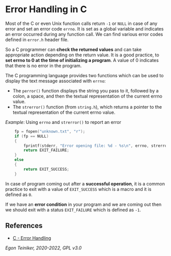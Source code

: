 # Error Handling in C

Most of the C or even Unix function calls return `-1` or `NULL` in case of any error and set an error code `errno`. It is set as a global variable and indicates an error occurred during any function call. We can find various error codes defined in `error.h` header file.

So a C programmer can **check the returned values** and can take appropriate action depending on the return value. It is a good practice, to **set errno to 0 at the time of initializing a program**. A value of 0 indicates that there is no error in the program.

The C programming language provides two functions which can be used to display the text message associated with `errno`:
* The `perror()` function displays the string you pass to it, followed by a colon, a space, and then the textual representation of the current errno value.
* The `strerror()` function (from `string.h`), which returns a pointer to the textual representation of the current errno value.

_Example_: Using `errno` and `strerror()` to report an error
```C
    fp = fopen("unknown.txt", "r");
    if (fp == NULL) 
    {
        fprintf(stderr, "Error opening file: %d - %s\n", errno, strerror(errno));
        return EXIT_FAILURE;
    }
    else
    {
        return EXIT_SUCCESS;
    }
```

In case of program coming out after a **successful operation**, it is a common practice to exit with a value of `EXIT_SUCCESS` which is a macro and it is defined as `0`.

If we have an **error condition** in your program and we are coming out then we should exit with 
a status `EXIT_FAILURE` which is defined as `-1`.

## References

* [C - Error Handling](https://www.tutorialspoint.com/cprogramming/c_error_handling.htm)

*Egon Teiniker, 2020-2022, GPL v3.0* 